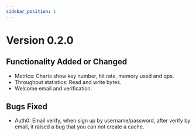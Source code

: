 ```yaml
---
sidebar_position: 1
---
```


# Version 0.2.0

## Functionality Added or Changed

- Metrics: Charts show key number, hit rate, memory used and qps.
- Throughput statistics: Read and write bytes.
- Welcome email and verification.

## Bugs Fixed

- Auth0: Email verify, when sign up by username/password, after verify by email, it raised a bug that you can not create a cache.
